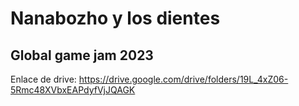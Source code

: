 # Nanabozho y los dientes

## Global game jam 2023

Enlace de drive: https://drive.google.com/drive/folders/19L_4xZ06-5Rmc48XVbxEAPdyfVjJQAGK
